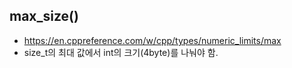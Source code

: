 ## max_size()
- https://en.cppreference.com/w/cpp/types/numeric_limits/max
- size_t의 최대 값에서 int의 크기(4byte)를 나눠야 함.
